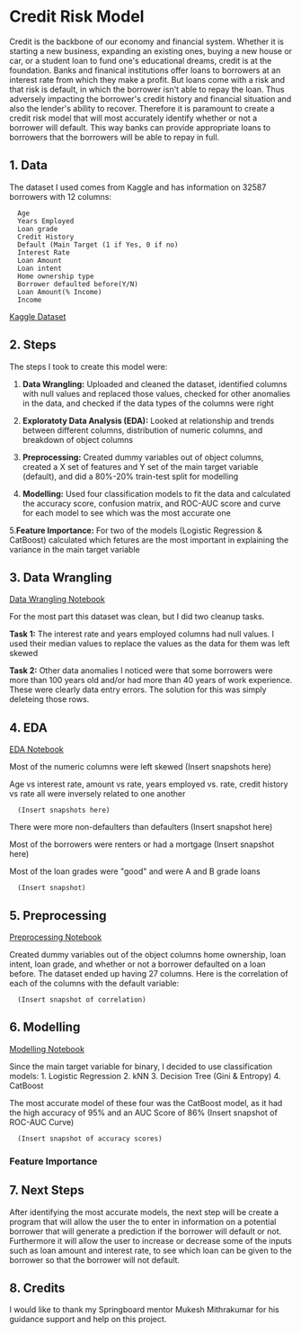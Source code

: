 # Credit Risk Model

Credit is the backbone of our economy and financial system. Whether it is starting a new business, expanding an existing ones, buying a new house or car, or a student loan to fund one's educational dreams, credit is at the foundation. Banks and finanical institutions offer loans to borrowers at an interest rate from which they make a profit. But loans come with a risk and that risk is default, in which the borrower isn't able to repay the loan. Thus adversely impacting the borrower's credit history and financial situation and also the lender's ability to recover. Therefore it is paramount to create a credit risk model that will most accurately identify whether or not a borrower will default. This way banks can provide appropriate loans to borrowers that the borrowers will be able to repay in full.

## 1. Data

The dataset I used comes from Kaggle and has information on 32587 borrowers with 12 columns:

      Age
      Years Employed
      Loan grade
      Credit History
      Default (Main Target (1 if Yes, 0 if no)
      Interest Rate
      Loan Amount
      Loan intent
      Home ownership type
      Borrower defaulted before(Y/N)
      Loan Amount(% Income)
      Income
      
[Kaggle Dataset](https://www.kaggle.com/datasets/laotse/credit-risk-dataset?select=credit_risk_dataset.csv)

## 2. Steps

The steps I took to create this model were:

1. **Data Wrangling:** Uploaded and cleaned the dataset, identified columns with null values and replaced those values, checked for other anomalies in the data, and checked if the data types of the columns were right

2. **Exploratoty Data Analysis (EDA):** Looked at relationship and trends between different columns, distribution of numeric columns, and breakdown of object columns

3. **Preprocessing:** Created dummy variables out of object columns, created a X set of features and Y set of the main target variable (default), and did a 80%-20% train-test split for modelling

4. **Modelling:** Used four classification models to fit the data and calculated the accuracy score, confusion matrix, and ROC-AUC score and curve for each model to see which was the most accurate one

5.**Feature Importance:** For two of the models (Logistic Regression & CatBoost) calculated which fetures are the most important in explaining the variance in the main target variable 


## 3. Data Wrangling 

[Data Wrangling Notebook](https://github.com/apawar93/Data-Science-Capstone-Project/blob/main/Capstone%20-%20Data%20Wrangling.ipynb)

For the most part this dataset was clean, but I did two cleanup tasks.

**Task 1:** The interest rate and years employed columns had null values. I used their median values to replace the values as the data for them was left skewed

**Task 2:** Other data anomalies I noticed were that some borrowers were more than 100 years old and/or had more than 40 years of work experience. These were clearly data entry errors. The solution for this was simply deleteing those rows. 


## 4. EDA

[EDA Notebook](https://github.com/apawar93/Data-Science-Capstone-Project/blob/main/Capstone%20-%20EDA.ipynb)

Most of the numeric columns were left skewed
      (Insert snapshots here)

Age vs interest rate, amount vs rate, years employed vs. rate, credit history vs rate all were inversely related to one another

      (Insert snapshots here)

There were more non-defaulters than defaulters
   (Insert snapshot here)


Most of the borrowers were renters or had a mortgage 
      (Insert snapshot here)


Most of the loan grades were "good" and were A and B grade loans

      (Insert snapshot)



## 5. Preprocessing

[Preprocessing Notebook](https://github.com/apawar93/Data-Science-Capstone-Project/blob/main/Capstone%20-%20Pre-Processing%20%26%20Data%20Training.ipynb)

Created dummy variables out of the object columns home ownership, loan intent, loan grade, and whether or not a borrower defaulted on a loan before. The dataset ended up having 27 columns. Here is the correlation of each of the columns with the default variable:

      (Insert snapshot of correlation)


## 6. Modelling

[Modelling Notebook](https://github.com/apawar93/Data-Science-Capstone-Project/blob/main/Capstone%20-%20Modeling.ipynb)

Since the main target variable for binary, I decided to use classification models:
      1. Logistic Regression
      2. kNN
      3. Decision Tree (Gini & Entropy)
      4. CatBoost

The most accurate model of these four was the CatBoost model, as it had the high accuracy of 95% and an AUC Score of 86%
      (Insert snapshot of ROC-AUC Curve)
      
      (Insert snapshot of accuracy scores)



### Feature Importance



## 7. Next Steps

After identifying the most accurate models, the next step will be create a program that will allow the user the to enter in information on a potential borrower that will generate a prediction if the borrower will default or not. Furthermore it will allow the user to increase or decrease some of the inputs such as loan amount and interest rate, to see which loan can be given to the borrower so that the borrower will not default.


## 8. Credits

I would like to thank my Springboard mentor Mukesh Mithrakumar for his guidance support and help on this project.
